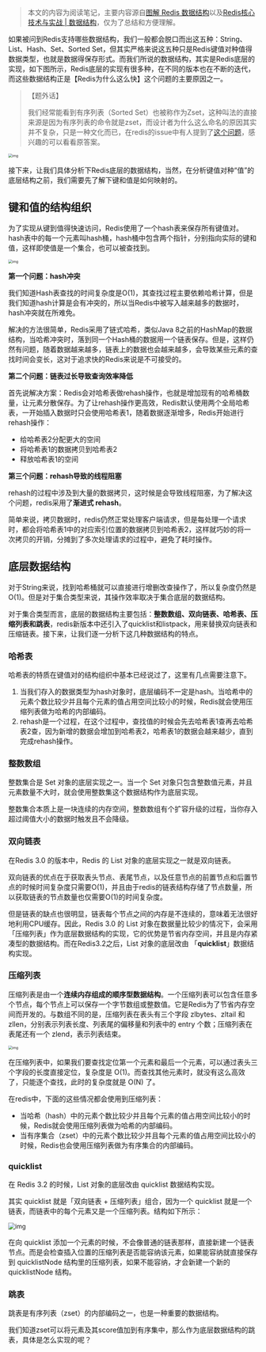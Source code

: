 >  本文的内容为阅读笔记，主要内容源自[图解 Redis 数据结构](https://xiaolincoding.com/Redis/data_struct/data_struct.html)以及[Redis核心技术与实战 | 数据结构](https://time.geekbang.org/column/article/268253)，仅为了总结和方便理解。



如果被问到Redis支持哪些数据结构，我们一般都会脱口而出这五种：String、List、Hash、Set、Sorted Set，但其实严格来说这五种只是Redis键值对种值得数据类型，也就是数据得保存形式。而我们所说的数据结构，其实是Redis底层的实现，如下图所示，Redis底层的实现有很多种，在不同的版本也在不断的迭代，而这些数据结构正是【Redis为什么这么快】这个问题的主要原因之一。



> 【题外话】
>
> 我们经常能看到有序列表（Sorted Set）也被称作为Zset，这种叫法的直接来源是因为有序列表的命令就是zset，而设计者为什么这么命名的原因其实并不复杂，只是一种文化而已，在redis的issue中有人提到了[这个问题](https://github.com/redis/redis/issues/4024)，感兴趣的可以看看原答案。





<img src="https://kiwi4814-1256211473.cos.ap-nanjing.myqcloud.com//img202208161405062.png" alt="img" style="zoom: 50%;" />





接下来，让我们具体分析下Redis底层的数据结构，当然，在分析键值对种“值”的底层结构之前，我们需要先了解下键和值是如何映射的。

## 键和值的结构组织

为了实现从键到值得快速访问，Redis使用了一个hash表来保存所有键值对。hash表中的每一个元素叫hash桶，hash桶中包含两个指针，分别指向实际的键和值，这样即使值是一个集合，也可以被查找到。



<img src="https://kiwi4814-1256211473.cos.ap-nanjing.myqcloud.com//img1cc8eaed5d1ca4e3cdbaa5a3d48dfb5f.jpg" alt="img" style="zoom: 50%;" />



**第一个问题：hash冲突**

我们知道Hash表查找的时间复杂度是O(1)，其查找过程主要依赖哈希计算，但是我们知道hash计算是会有冲突的，所以当Redis中被写入越来越多的数据时，hash冲突就在所难免。

解决的方法很简单，Redis采用了链式哈希，类似Java 8之前的HashMap的数据结构，当哈希冲突时，落到同一个Hash桶的数据用一个链表保存。但是，这样仍然有问题，随着数据越来越多，链表上的数据也会越来越多，会导致某些元素的查找时间会变长，这对于追求快的Redis来说是不可接受的。



**第二个问题：链表过长导致查询效率降低**

首先说解决方案：Redis会对哈希表做rehash操作，也就是增加现有的哈希桶数量，让元素分散保存。为了让rehash操作更高效，Redis默认使用两个全局哈希表，一开始插入数据时只会使用哈希表1，随着数据逐渐增多，Redis开始进行rehash操作：

- 给哈希表2分配更大的空间
- 将哈希表1的数据拷贝到哈希表2
- 释放哈希表1的空间

**第三个问题：rehash导致的线程阻塞**

rehash的过程中涉及到大量的数据拷贝，这时候是会导致线程阻塞，为了解决这个问题，redis采用了**渐进式 rehash**。

简单来说，拷贝数据时，redis仍然正常处理客户端请求，但是每处理一个请求时，都会将哈希表1中的对应索引位置的数据拷贝到哈希表2，这样就巧妙的将一次拷贝的开销，分摊到了多次处理请求的过程中，避免了耗时操作。

## 底层数据结构

对于String来说，找到哈希桶就可以直接进行增删改查操作了，所以复杂度仍然是O(1)。但是对于集合类型来说，其操作效率取决于集合底层的数据结构。



对于集合类型而言，底层的数据结构主要包括：**整数数组、双向链表、哈希表、压缩列表和跳表**，redis新版本中还引入了quicklist和listpack，用来替换双向链表和压缩链表。接下来，让我们逐一分析下这几种数据结构的特点。

### 哈希表

哈希表的特质在键值对的结构组织中基本已经说过了，这里有几点需要注意下。

1. 当我们存入的数据类型为hash对象时，底层编码不一定是hash。当哈希中的元素个数比较少并且每个元素的值占用空间比较小的时候，Redis就会使用压缩列表做为哈希的内部编码。
2. rehash是一个过程，在这个过程中，查找值的时候会先去哈希表1查再去哈希表2查，因为新增的数据会增加到哈希表2，哈希表1的数据会越来越少，直到完成rehash操作。

### 整数数组

整数集合是 Set 对象的底层实现之一。当一个 Set 对象只包含整数值元素，并且元素数量不大时，就会使用整数集这个数据结构作为底层实现。

整数集合本质上是一块连续的内存空间，整数数组有个扩容升级的过程，当你存入超过阈值大小的数据时触发且不会降级。

### 双向链表

在Redis 3.0 的版本中，Redis 的 List 对象的底层实现之一就是双向链表。



双向链表的优点在于获取表头节点、表尾节点，以及任意节点的前置节点和后置节点的时候时间复杂度只需要O(1)，并且由于redis的链表结构存储了节点数量，所以获取链表的节点数量也仅需要O(1)的时间复杂度。



但是链表的缺点也很明显，链表每个节点之间的内存是不连续的，意味着无法很好地利用CPU缓存。因此，Redis 3.0 的 List 对象在数据量比较少的情况下，会采用「压缩列表」作为底层数据结构的实现，它的优势是节省内存空间，并且是内存紧凑型的数据结构。而在Redis3.2之后，List 对象的底层改由 「**quicklist**」数据结构实现。



### 压缩列表

压缩列表是由一个**连续内存组成的顺序型数据结构**。一个压缩列表可以包含任意多个节点，每个节点上可以保存一个字节数组或整数值。它是Redis为了节省内存空间而开发的。与数组不同的是，压缩列表在表头有三个字段 zlbytes、zltail 和 zllen，分别表示列表长度、列表尾的偏移量和列表中的 entry 个数；压缩列表在表尾还有一个 zlend，表示列表结束。

<img src="https://kiwi4814-1256211473.cos.ap-nanjing.myqcloud.com//img9587e483f6ea82f560ff10484aaca4a0.jpg" alt="img" style="zoom:50%;" />

在压缩列表中，如果我们要查找定位第一个元素和最后一个元素，可以通过表头三个字段的长度直接定位，复杂度是 O(1)。而查找其他元素时，就没有这么高效了，只能逐个查找，此时的复杂度就是 O(N) 了。



在redis中，下面的这些情况都会使用到压缩列表：

- 当哈希（hash）中的元素个数比较少并且每个元素的值占用空间比较小的时候，Redis就会使用压缩列表做为哈希的内部编码。
- 当有序集合（zset）中的元素个数比较少并且每个元素的值占用空间比较小的时候，Redis也会使用压缩列表做为有序集合的内部编码。



### quicklist

在 Redis 3.2 的时候，List 对象的底层改由 quicklist 数据结构实现。



其实 quicklist 就是「双向链表 + 压缩列表」组合，因为一个 quicklist 就是一个链表，而链表中的每个元素又是一个压缩列表。结构如下所示：



<img src="https://kiwi4814-1256211473.cos.ap-nanjing.myqcloud.com//imgf46cbe347f65ded522f1cc3fd8dba549.png" alt="img" style="zoom: 88%;" />

在向 quicklist 添加一个元素的时候，不会像普通的链表那样，直接新建一个链表节点。而是会检查插入位置的压缩列表是否能容纳该元素，如果能容纳就直接保存到 quicklistNode 结构里的压缩列表，如果不能容纳，才会新建一个新的 quicklistNode 结构。

### 跳表

跳表是有序列表（zset）的内部编码之一，也是一种重要的数据结构。



我们知道zset可以将元素及其score值加到有序集中，那么作为底层数据结构的跳表，具体是怎么实现的呢？



